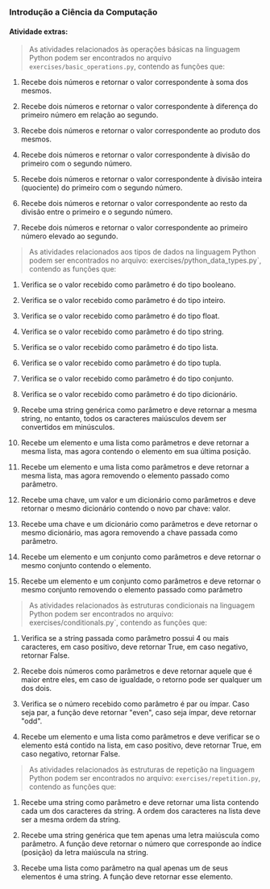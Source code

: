 ###  Introdução a Ciência da Computação

####  Atividade extras:
> As atividades relacionados às operações básicas na linguagem Python podem ser encontrados no arquivo `exercises/basic_operations.py`, contendo as funções que:

1. Recebe dois números e retornar o valor correspondente à soma dos mesmos.

2. Recebe dois números e retornar o valor correspondente à diferença do primeiro número em relação ao segundo.

3. Recebe dois números e retornar o valor correspondente ao produto dos mesmos.

4. Recebe dois números e retornar o valor correspondente à divisão do primeiro com o segundo número.

5. Recebe dois números e retornar o valor correspondente à divisão inteira (quociente) do primeiro com o segundo número.

6. Recebe dois números e retornar o valor correspondente ao resto da divisão entre o primeiro e o segundo número.

7. Recebe dois números e retornar o valor correspondente ao primeiro número elevado ao segundo.


> As atividades relacionados aos tipos de dados na linguagem Python podem ser encontrados no arquivo: exercises/python_data_types.py`, contendo as funções que:

1. Verifica se o valor recebido como parâmetro é do tipo booleano.

2. Verifica se o valor recebido como parâmetro é do tipo inteiro.

3. Verifica se o valor recebido como parâmetro é do tipo float.

4. Verifica se o valor recebido como parâmetro é do tipo string.

5. Verifica se o valor recebido como parâmetro é do tipo lista.

6. Verifica se o valor recebido como parâmetro é do tipo tupla.

7. Verifica se o valor recebido como parâmetro é do tipo conjunto.

8. Verifica se o valor recebido como parâmetro é do tipo dicionário.

9. Recebe uma string genérica como parâmetro e deve retornar a mesma string, no entanto, todos os caracteres maiúsculos devem ser convertidos em minúsculos.

10. Recebe um elemento e uma lista como parâmetros e deve retornar a mesma lista, mas agora contendo o elemento em sua última posição.

11. Recebe um elemento e uma lista como parâmetros e deve retornar a mesma lista, mas agora removendo o elemento passado como parâmetro.

12. Recebe uma chave, um valor e um dicionário como parâmetros e deve retornar o mesmo dicionário contendo o novo par chave: valor.

13. Recebe uma chave e um dicionário como parâmetros e deve retornar o mesmo dicionário, mas agora removendo a chave passada como parâmetro.

14. Recebe um elemento e um conjunto como parâmetros e deve retornar o mesmo conjunto contendo o elemento.

15. Recebe um elemento e um conjunto como parâmetros e deve retornar o mesmo conjunto removendo o elemento passado como parâmetro


> As atividades relacionados às estruturas condicionais na linguagem Python podem ser encontrados no arquivo: exercises/conditionals.py`, contendo as funções que:

1. Verifica se a string passada como parâmetro possui 4 ou mais caracteres, em caso positivo, deve retornar True, em caso negativo, retornar False.

2. Recebe dois números como parâmetros e deve retornar aquele que é maior entre eles, em caso de igualdade, o retorno pode ser qualquer um dos dois.

3. Verifica se o número recebido como parâmetro é par ou ímpar. Caso seja par, a função deve retornar "even", caso seja ímpar, deve retornar "odd".

4. Recebe um elemento e uma lista como parâmetros e deve verificar se o elemento está contido na lista, em caso positivo, deve retornar True, em caso negativo, retornar False.


> As atividades relacionados às estruturas de repetição na linguagem Python podem ser encontrados no arquivo: `exercises/repetition.py`, contendo as funções que:


1. Recebe uma string como parâmetro e deve retornar uma lista contendo cada um dos caracteres da string. A ordem dos caracteres na lista deve ser a mesma ordem da string.

2. Recebe uma string genérica que tem apenas uma letra maiúscula como parâmetro. A função deve retornar o número que corresponde ao índice (posição) da letra maiúscula na string.

3. Recebe uma lista como parâmetro na qual apenas um de seus elementos é uma string. A função deve retornar esse elemento.


